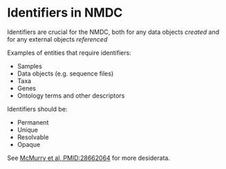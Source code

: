 # Identifiers in NMDC

Identifiers are crucial for the NMDC, both for any data objects *created* and for any external objects *referenced*

Examples of entities that require identifiers:

 * Samples
 * Data objects (e.g. sequence files)
 * Taxa
 * Genes
 * Ontology terms and other descriptors

Identifiers should be:

 * Permanent
 * Unique
 * Resolvable
 * Opaque

See [McMurry et al, PMID:28662064](https://www.ncbi.nlm.nih.gov/pubmed/28662064) for more desiderata.





